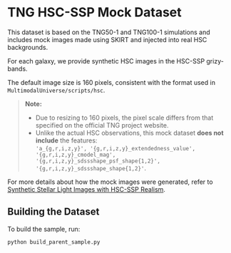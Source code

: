 # TNG HSC-SSP Mock Dataset

This dataset is based on the TNG50-1 and TNG100-1 simulations and includes mock images made using SKIRT and injected into real HSC backgrounds.

For each galaxy, we provide synthetic HSC images in the HSC-SSP grizy-bands.

The default image size is 160 pixels, consistent with the format used in `MultimodalUniverse/scripts/hsc`.

> **Note:**
> - Due to resizing to 160 pixels, the pixel scale differs from that specified on the official TNG project website.
> - Unlike the actual HSC observations, this mock dataset **does not include** the features:  
>   `'a_{g,r,i,z,y}', '{g,r,i,z,y}_extendedness_value', '{g,r,i,z,y}_cmodel_mag', '{g,r,i,z,y}_sdssshape_psf_shape{1,2}', '{g,r,i,z,y}_sdssshape_shape{1,2}'`.

For more details about how the mock images were generated, refer to [Synthetic Stellar Light Images with HSC-SSP Realism](https://www.tng-project.org/data/docs/specifications/#sec5_5).

## Building the Dataset

To build the sample, run:
```bash
python build_parent_sample.py

